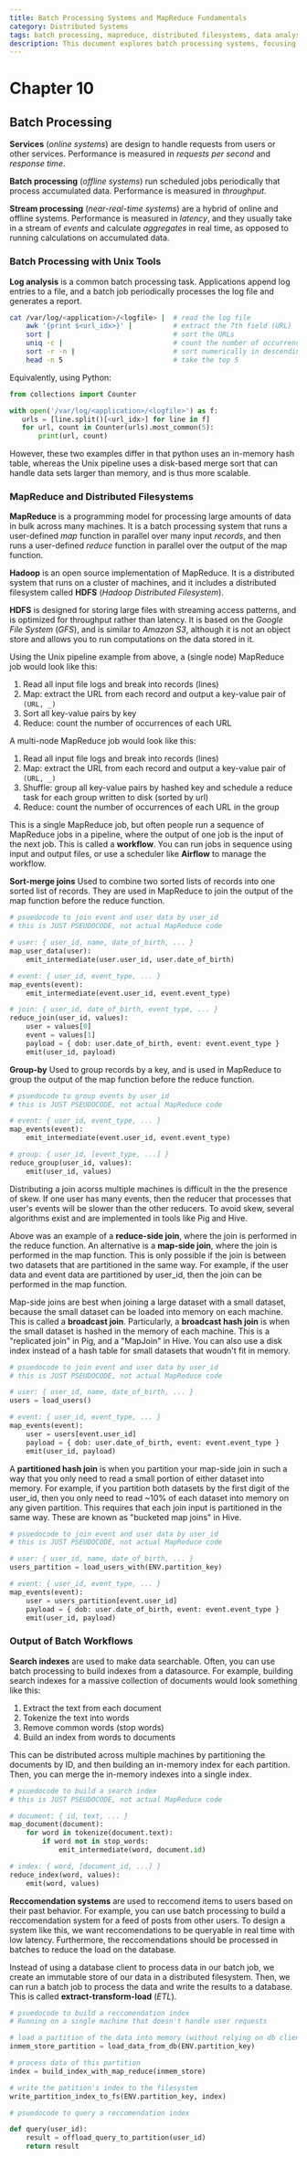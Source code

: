 ```yaml
---
title: Batch Processing Systems and MapReduce Fundamentals
category: Distributed Systems
tags: batch processing, mapreduce, distributed filesystems, data analysis, etl
description: This document explores batch processing systems, focusing on MapReduce and distributed filesystems. It covers Unix tools for log analysis, the MapReduce programming model, and various join techniques in distributed environments. The document also discusses applications of batch processing in search indexing and recommendation systems.
---
```


# Chapter 10
## Batch Processing

**Services** (*online systems*) are design to handle requests from users or other services. Performance is measured in *requests per second* and *response time*.

**Batch processing** (*offline systems*) run scheduled jobs periodically that process accumulated data. Performance is measured in *throughput*.

**Stream processing** (*near-real-time systems*) are a hybrid of online and offline systems. Performance is measured in *latency*, and they usually take in a stream of *events* and calculate *aggregates* in real time, as opposed to running calculations on accumulated data.


### Batch Processing with Unix Tools

**Log analysis** is a common batch processing task. Applications append log entries to a file, and a batch job periodically processes the log file and generates a report.

```bash
cat /var/log/<application>/<logfile> |  # read the log file
    awk '{print $<url_idx>}' |          # extract the 7th field (URL)
    sort |                              # sort the URLs
    uniq -c |                           # count the number of occurrences of each URL
    sort -r -n |                        # sort numerically in descending order
    head -n 5                           # take the top 5
 ```

 Equivalently, using Python:

 ```python
from collections import Counter

with open('/var/log/<application>/<logfile>') as f:
    urls = [line.split()[<url_idx>] for line in f]
    for url, count in Counter(urls).most_common(5):
        print(url, count)
 ```

However, these two examples differ in that python uses an in-memory hash table, whereas the Unix pipeline uses a disk-based merge sort that can handle data sets larger than memory, and is thus more scalable.

### MapReduce and Distributed Filesystems

**MapReduce** is a programming model for processing large amounts of data in bulk across many machines. It is a batch processing system that runs a user-defined *map* function in parallel over many input *records*, and then runs a user-defined *reduce* function in parallel over the output of the map function.

**Hadoop** is an open source implementation of MapReduce. It is a distributed system that runs on a cluster of machines, and it includes a distributed filesystem called **HDFS** (*Hadoop Distributed Filesystem*).

**HDFS** is designed for storing large files with streaming access patterns, and is optimized for throughput rather than latency. It is based on the *Google File System* (*GFS*), and is similar to *Amazon S3*, although it is not an object store and allows you to run computations on the data stored in it.

Using the Unix pipeline example from above, a (single node) MapReduce job would look like this:

1. Read all input file logs and break into records (lines)
2. Map: extract the URL from each record and output a key-value pair of `(URL, _)`
3. Sort all key-value pairs by key
4. Reduce: count the number of occurrences of each URL

A multi-node MapReduce job would look like this:

1. Read all input file logs and break into records (lines)
2. Map: extract the URL from each record and output a key-value pair of `(URL, _)`
3. Shuffle: group all key-value pairs by hashed key and schedule a reduce task for each group written to disk (sorted by url)
4. Reduce: count the number of occurrences of each URL in the group

This is a single MapReduce job, but often people run a sequence of MapReduce jobs in a pipeline, where the output of one job is the input of the next job. This is called a **workflow**. You can run jobs in sequence using input and output files, or use a scheduler like **Airflow** to manage the workflow.

**Sort-merge joins** Used to combine two sorted lists of records into one sorted list of records. They are used in MapReduce to join the output of the map function before the reduce function.

```python
# psuedocode to join event and user data by user_id
# this is JUST PSEUDOCODE, not actual MapReduce code

# user: { user_id, name, date_of_birth, ... }
map_user_data(user):
    emit_intermediate(user.user_id, user.date_of_birth)

# event: { user_id, event_type, ... }
map_events(event):
    emit_intermediate(event.user_id, event.event_type)

# join: { user_id, date_of_birth, event_type, ... }
reduce_join(user_id, values):
    user = values[0]
    event = values[1]
    payload = { dob: user.date_of_birth, event: event.event_type }
    emit(user_id, payload)
```



**Group-by** Used to group records by a key, and is used in MapReduce to group the output of the map function before the reduce function.

```python
# psuedocode to group events by user_id
# this is JUST PSEUDOCODE, not actual MapReduce code

# event: { user_id, event_type, ... }
map_events(event):
    emit_intermediate(event.user_id, event.event_type)

# group: { user_id, [event_type, ...] }
reduce_group(user_id, values):
    emit(user_id, values)
```

Distributing a join acorss multiple machines is difficult in the the presence of skew. If one user has many events, then the reducer that processes that user's events will be slower than the other reducers. To avoid skew, several algorithms exist and are implemented in tools like Pig and Hive.

Above was an example of a **reduce-side join**, where the join is performed in the reduce function. An alternative is a **map-side join**, where the join is performed in the map function. This is only possible if the join is between two datasets that are partitioned in the same way. For example, if the user data and event data are partitioned by user_id, then the join can be performed in the map function.

Map-side joins are best when joining a large dataset with a small dataset, because the small dataset can be loaded into memory on each machine. This is called a **broadcast join**. Particularly, a **broadcast hash join** is when the small dataset is hashed in the memory of each machine. This is a "replicated join" in Pig, and a "MapJoin" in Hive. You can also use a disk index instead of a hash table for small datasets that woudn't fit in memory.

```python
# psuedocode to join event and user data by user_id
# this is JUST PSEUDOCODE, not actual MapReduce code

# user: { user_id, name, date_of_birth, ... }
users = load_users()

# event: { user_id, event_type, ... }
map_events(event):
    user = users[event.user_id]
    payload = { dob: user.date_of_birth, event: event.event_type }
    emit(user_id, payload)
```


A **partitioned hash join** is when you partition your map-side join in such a way that you only need to read a small portion of either dataset into memory. For example, if you partition both datasets by the first digit of the user_id, then you only need to read ~10% of each dataset into memory on any given partition. This requires that each join input is partitioned in the same way. These are known as "bucketed map joins" in Hive.

```python
# psuedocode to join event and user data by user_id
# this is JUST PSEUDOCODE, not actual MapReduce code

# user: { user_id, name, date_of_birth, ... }
users_partition = load_users_with(ENV.partition_key)

# event: { user_id, event_type, ... }
map_events(event):
    user = users_partition[event.user_id]
    payload = { dob: user.date_of_birth, event: event.event_type }
    emit(user_id, payload)
```


### Output of Batch Workflows

**Search indexes** are used to make data searchable. Often, you can use batch processing to build indexes from a datasource. For example, building search indexes for a massive collection of documents would look something like this:

1. Extract the text from each document
2. Tokenize the text into words
3. Remove common words (stop words)
5. Build an index from words to documents

This can be distributed across multiple machines by partitioning the documents by ID, and then building an in-memory index for each partition. Then, you can merge the in-memory indexes into a single index.

```python
# psuedocode to build a search index
# this is JUST PSEUDOCODE, not actual MapReduce code

# document: { id, text, ... }
map_document(document):
    for word in tokenize(document.text):
        if word not in stop_words:
            emit_intermediate(word, document.id)

# index: { word, [document_id, ...] }
reduce_index(word, values):
    emit(word, values)
```

**Reccomendation systems** are used to reccomend items to users based on their past behavior. For example, you can use batch processing to build a reccomendation system for a feed of posts from other users. To design a system like this, we want reccomendations to be queryable in real time with low latency. Furthermore, the reccomendations should be processed in batches to reduce the load on the database.

Instead of using a database client to process data in our batch job, we create an immutable store of our data in a distributed filesystem. Then, we can run a batch job to process the data and write the results to a database. This is called **extract-transform-load** (*ETL*).

```python
# psuedocode to build a reccomendation index
# Running on a single machine that doesn't handle user requests

# load a partition of the data into memory (without relying on db client)
inmem_store_partition = load_data_from_db(ENV.partition_key)

# process data of this partition
index = build_index_with_map_reduce(inmem_store)

# write the patition's index to the filesystem
write_partition_index_to_fs(ENV.partition_key, index)
```

```python
# psuedocode to query a reccomendation index

def query(user_id):
    result = offload_query_to_partition(user_id)
    return result
```














